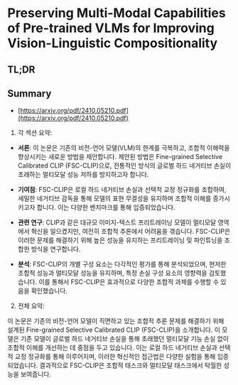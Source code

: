 # Preserving Multi-Modal Capabilities of Pre-trained VLMs for Improving Vision-Linguistic Compositionality
## TL;DR
## Summary
- [https://arxiv.org/pdf/2410.05210.pdf](https://arxiv.org/pdf/2410.05210.pdf)

1. 각 섹션 요약:

- **서론**:
  이 논문은 기존의 비전-언어 모델(VLM)의 한계를 극복하고, 조합적 이해력을 향상시키는 새로운 방법을 제안합니다. 제안된 방법은 Fine-grained Selective Calibrated CLIP (FSC-CLIP)으로, 전통적인 방식의 글로벌 하드 네거티브 손실이 초래하는 멀티모달 성능 저하를 방지하고자 합니다.

- **기여점**:
  FSC-CLIP은 로컬 하드 네거티브 손실과 선택적 교정 정규화를 조합하여, 세밀한 네거티브 감독을 통해 모델의 표현 무결성을 유지하며 조합적 이해를 증가시키고자 합니다. 이는 다양한 벤치마크를 통해 입증되었습니다.

- **관련 연구**:
  CLIP과 같은 대규모 이미지-텍스트 프리트레이닝 모델이 멀티모달 영역에서 혁신을 일으켰지만, 여전히 조합적 추론에서 어려움을 겪습니다. FSC-CLIP은 이러한 문제를 해결하기 위해 높은 성능을 유지하는 프리트레이닝 및 파인튜닝을 조합한 방식을 연구합니다.

- **분석**:
  FSC-CLIP의 개별 구성 요소는 다각적인 평가를 통해 분석되었으며, 현저한 조합적 성능과 멀티모달 성능을 유지하며, 특정 손실 구성 요소의 영향력을 검토했습니다. 이를 통해서 FSC-CLIP은 효과적으로 다양한 조합적 과제를 수행할 수 있음을 확인했습니다.

2. 전체 요약:

이 논문은 기존의 비전-언어 모델이 직면하고 있는 조합적 추론 문제를 해결하기 위해 설계된 Fine-grained Selective Calibrated CLIP (FSC-CLIP)을 소개합니다. 이 모델은 기존 모델이 글로벌 하드 네거티브 손실을 통해 초래했던 멀티모달 기능 손실 없이 조합적 이해를 개선하는 데 중점을 두고 있습니다. 이는 로컬 하드 네거티브 손실과 선택적 교정 정규화를 통해 이루어지며, 이러한 혁신적인 접근법은 다양한 실험을 통해 입증되었습니다. 결과적으로 FSC-CLIP은 조합적 태스크와 멀티모달 태스크에서 탁월한 성능을 보여줍니다.
